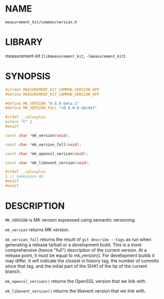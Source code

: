 # NAME

`measurement_kit/common/version.h`

# LIBRARY

measurement-kit (`libmeasurement_kit`, `-lmeasurement_kit`)

# SYNOPSIS

```C++
#ifndef MEASUREMENT_KIT_COMMON_VERSION_HPP
#define MEASUREMENT_KIT_COMMON_VERSION_HPP

#define MK_VERSION "0.8.0-beta.1"
#define MK_VERSION_FULL "v0.8.0-6-abcdef"

#ifdef __cplusplus
extern "C" {
#endif

const char *mk_version(void);

const char *mk_version_full(void);

const char *mk_openssl_version(void);

const char *mk_libevent_version(void);

#ifdef __cplusplus
} // namespace mk
#endif
#endif
```

# DESCRIPTION

`MK_VERSION` is MK version expressed using semantic versioning.

`mk_version` returns MK version.

`mk_version_full` returns the result of `git describe --tags` as run when generating a release tarball or a development build. This is a more comprehensive (hence "full") description of the current version. At a release point, it must be equal to mk_version(). For development builds it may differ. It will indicate the closest in history tag, the number of commits since that tag, and the initial part of the SHA1 of the tip of the current branch.

`mk_openssl_version()` returns the OpenSSL version that we link with.

`mk_libevent_version()` returns the libevent version that we link with.

